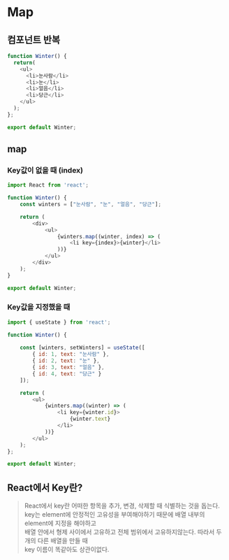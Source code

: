 # Map

## 컴포넌트 반복
```javascript
function Winter() {
  return(
    <ul>
      <li>눈사람</li>
      <li>눈</li>
      <li>얼음</li>
      <li>당근</li>
    </ul>
  );
};

export default Winter;
```

## map

### Key값이 없을 때 (index)
```javascript
import React from 'react';

function Winter() {
    const winters = ["눈사람", "눈", "얼음", "당근"];

    return (
        <div>
            <ul>
                {winters.map((winter, index) => (
                    <li key={index}>{winter}</li>
                ))}
            </ul>
        </div>
    );
}

export default Winter;
```

### Key값을 지정했을 때
```javascript
import { useState } from 'react';

function Winter() {
    
    const [winters, setWinters] = useState([
        { id: 1, text: "눈사람" },
        { id: 2, text: "눈" },
        { id: 3, text: "얼음" },
        { id: 4, text: "당근" }
    ]);

    return (
        <ul>
            {winters.map((winter) => (
                <li key={winter.id}>
                    {winter.text}
                </li>
            ))}
        </ul>
    );
};

export default Winter;
```

## React에서 Key란?
> React에서 key란 어떠한 항목을 추가, 변경, 삭제할 때 식별하는 것을 돕는다.  
> key는 element에 안정적인 고유성을 부여해야하기 때문에 배열 내부의 element에 지정을 해야하고  
> 배열 안에서 형제 사이에서 고유하고 전체 범위에서 고유하지않는다. 따라서 두개의 다른 배열을 만들 때  
> key 이름이 똑같아도 상관이없다.
